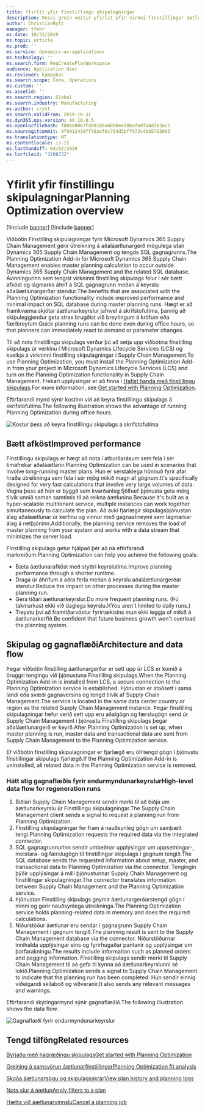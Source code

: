 ```yaml
---
title: Yfirlit yfir fínstillingu skipulagningar
description: Þessi grein veitir yfirlit yfir virkni fínstillingar áætlunargerðar.
author: ChristianRytt
manager: tfehr
ms.date: 10/31/2019
ms.topic: article
ms.prod: ''
ms.service: dynamics-ax-applications
ms.technology: ''
ms.search.form: ReqCreatePlanWorkspace
audience: Application User
ms.reviewer: kamaybac
ms.search.scope: Core, Operations
ms.custom: ''
ms.assetid: ''
ms.search.region: Global
ms.search.industry: Manufacturing
ms.author: crytt
ms.search.validFrom: 2019-10-31
ms.dyn365.ops.version: AX 10.0.5
ms.openlocfilehash: f88ee8067fdd816ba6890ee28bafe8fa4d3b3ac5
ms.sourcegitcommit: 4f9912439ff78acf0c754d5bff972c4b85763093
ms.translationtype: HT
ms.contentlocale: is-IS
ms.lasthandoff: 04/02/2020
ms.locfileid: "3208732"
---
```

# <a name="planning-optimization-overview"></a><span data-ttu-id="efe02-103">Yfirlit yfir fínstillingu skipulagningar</span><span class="sxs-lookup"><span data-stu-id="efe02-103">Planning Optimization overview</span></span>

[!include [banner](../../includes/banner.md)]
[!include [banner](../../includes/preview-banner.md)]

<span data-ttu-id="efe02-104">Viðbótin Fínstilling skipulagningar fyrir Microsoft Dynamics 365 Supply Chain Management gerir útreikning á aðaláætlunargerð mögulega utan Dynamics 365 Supply Chain Management og tengds SQL gagnagrunns.</span><span class="sxs-lookup"><span data-stu-id="efe02-104">The Planning Optimization Add-in for Microsoft Dynamics 365 Supply Chain Management enables master planning calculation to occur outside Dynamics 365 Supply Chain Management and the related SQL database.</span></span> <span data-ttu-id="efe02-105">Ávinningurinn sem tengist virkninni fínstilling skipulags felur í sér bætt afköst og lágmarks áhrif á SQL gagnagrunn meðan á keyrslu aðaláætlunargerðar stendur.</span><span class="sxs-lookup"><span data-stu-id="efe02-105">The benefits that are associated with the Planning Optimization functionality include improved performance and minimal impact on SQL database during master planning runs.</span></span> <span data-ttu-id="efe02-106">Hægt er að framkvæma skjótar áætlunarkeyrslur jafnvel á skrifstofutíma, þannig að skipuleggjendur geta strax brugðist við breytingum á kröfum eða færibreytum.</span><span class="sxs-lookup"><span data-stu-id="efe02-106">Quick planning runs can be done even during office hours, so that planners can immediately react to demand or parameter changes.</span></span>

<span data-ttu-id="efe02-107">Til að nota fínstillingu skipulags verður þú að setja upp viðbótina fínstilling skipulags úr verkinu í Microsoft Dynamics Lifecycle Services (LCS) og kveikja á virkninni fínstilling skipulagningar í Supply Chain Management.</span><span class="sxs-lookup"><span data-stu-id="efe02-107">To use Planning Optimization, you must install the Planning Optimization Add-in from your project in Microsoft Dynamics Lifecycle Services (LCS) and turn on the Planning Optimization functionality in Supply Chain Management.</span></span> <span data-ttu-id="efe02-108">Frekari upplýsingar er að finna í [Hafist handa með fínstillingu skipulags](get-started.md).</span><span class="sxs-lookup"><span data-stu-id="efe02-108">For more information, see [Get started with Planning Optimization](get-started.md).</span></span>

<span data-ttu-id="efe02-109">Eftirfarandi mynd sýnir kostinn við að keyra fínstillingu skipulags á skrifstofutíma.</span><span class="sxs-lookup"><span data-stu-id="efe02-109">The following illustration shows the advantage of running Planning Optimization during office hours.</span></span>

![Kostur þess að keyra fínstillingu skipulags á skrifstofutíma](media/PlanningOptimization1.png)

## <a name="improved-performance"></a><span data-ttu-id="efe02-111">Bætt afköst</span><span class="sxs-lookup"><span data-stu-id="efe02-111">Improved performance</span></span>

<span data-ttu-id="efe02-112">Fínstillingu skipulags er hægt að nota í atburðarásum sem fela í sér tímafrekar aðaláætlanir.</span><span class="sxs-lookup"><span data-stu-id="efe02-112">Planning Optimization can be used in scenarios that involve long-running master plans.</span></span> <span data-ttu-id="efe02-113">Hún er sérstaklega hönnuð fyrir afar hraða útreikninga sem fela í sér mjög mikið magn af gögnum.</span><span class="sxs-lookup"><span data-stu-id="efe02-113">It's specifically designed for very fast calculations that involve very large volumes of data.</span></span> <span data-ttu-id="efe02-114">Vegna þess að hún er byggð sem kvarðanleg fjölhæf þjónusta geta mörg tilvik unnið saman samtímis til að reikna áætlunina.</span><span class="sxs-lookup"><span data-stu-id="efe02-114">Because it's built as a hyper-scalable multitenant service, multiple instances can work together simultaneously to calculate the plan.</span></span> <span data-ttu-id="efe02-115">Að auki fjarlægir skipulagsþjónustan álag aðaláætlunar úr kerfinu og vinnur með gagnastrreymi sem lágmarkar álag á netþjóninn.</span><span class="sxs-lookup"><span data-stu-id="efe02-115">Additionally, the planning service removes the load of master planning from your system and works with a data stream that minimizes the server load.</span></span>

<span data-ttu-id="efe02-116">Fínstilling skipulags getur hjálpað þér að ná eftirfarandi markmiðum:</span><span class="sxs-lookup"><span data-stu-id="efe02-116">Planning Optimization can help you achieve the following goals:</span></span>

- <span data-ttu-id="efe02-117">Bæta áætlunarafköst með styttri keyrslutíma.</span><span class="sxs-lookup"><span data-stu-id="efe02-117">Improve planning performance through a shorter runtime.</span></span>
- <span data-ttu-id="efe02-118">Draga úr áhrifum á aðra ferla meðan á keyrslu aðaláætlunargerðar stendur.</span><span class="sxs-lookup"><span data-stu-id="efe02-118">Reduce the impact on other processes during the master planning run.</span></span>
- <span data-ttu-id="efe02-119">Gera tíðari áætlunarkeyrslur.</span><span class="sxs-lookup"><span data-stu-id="efe02-119">Do more frequent planning runs.</span></span> <span data-ttu-id="efe02-120">(Þú takmarkast ekki við daglega keyrslu.)</span><span class="sxs-lookup"><span data-stu-id="efe02-120">(You aren't limited to daily runs.)</span></span>
- <span data-ttu-id="efe02-121">Treystu því að framtíðarvöxtur fyrirtækisins mun ekki leggja of mikið á áætlunarkerfið.</span><span class="sxs-lookup"><span data-stu-id="efe02-121">Be confident that future business growth won't overload the planning system.</span></span>

## <a name="architecture-and-data-flow"></a><span data-ttu-id="efe02-122">Skipulag og gagnaflæði</span><span class="sxs-lookup"><span data-stu-id="efe02-122">Architecture and data flow</span></span>

<span data-ttu-id="efe02-123">Þegar viðbótin fínstilling áætlunargerðar er sett upp úr LCS er komið á öruggri tengingu við þjónustuna Fínstilling skipulags.</span><span class="sxs-lookup"><span data-stu-id="efe02-123">When the Planning Optimization Add-in is installed from LCS, a secure connection to the Planning Optimization service is established.</span></span> <span data-ttu-id="efe02-124">Þjónustan er staðsett í sama landi eða svæði gagnaversins og tengd tilvik af Supply Chain Management.</span><span class="sxs-lookup"><span data-stu-id="efe02-124">The service is located in the same data center country or region as the related Supply Chain Management instance.</span></span> <span data-ttu-id="efe02-125">Þegar fínstilling skipulagningar hefur verið sett upp eru aðalgögn og færslugögn send úr Supply Chain Management í þjónustu Fínstilling skipulags þegar aðaláætlunargerð er keyrð.</span><span class="sxs-lookup"><span data-stu-id="efe02-125">After Planning Optimization is set up, when master planning is run, master data and transactional data are sent from Supply Chain Management to the Planning Optimization service.</span></span>

<span data-ttu-id="efe02-126">Ef viðbótin fínstilling skipulagningar er fjarlægð eru öll tengd gögn í þjónustu fínstillingar skipulags fjarlægð.</span><span class="sxs-lookup"><span data-stu-id="efe02-126">If the Planning Optimization Add-in is uninstalled, all related data in the Planning Optimization service is removed.</span></span>

### <a name="high-level-data-flow-for-regeneration-runs"></a><span data-ttu-id="efe02-127">Hátt stig gagnaflæðis fyrir endurmyndunarkeyrslur</span><span class="sxs-lookup"><span data-stu-id="efe02-127">High-level data flow for regeneration runs</span></span>

1. <span data-ttu-id="efe02-128">Biðlari Supply Chain Management sendir merki til að biðja um áætlunarkeyrslu úr Fínstillingu skipulagningar.</span><span class="sxs-lookup"><span data-stu-id="efe02-128">The Supply Chain Management client sends a signal to request a planning run from Planning Optimization.</span></span>
2. <span data-ttu-id="efe02-129">Fínstilling skipulagningar fer fram á nauðsynleg gögn um samþætt tengi.</span><span class="sxs-lookup"><span data-stu-id="efe02-129">Planning Optimization requests the required data via the integrated connector.</span></span>
3. <span data-ttu-id="efe02-130">SQL gagnagrunnurinn sendir umbeðnar upplýsingar um uppsetningar-, meistara- og færslugögn til fínstillingar skipulags í gegnum tengið.</span><span class="sxs-lookup"><span data-stu-id="efe02-130">The SQL database sends the requested information about setup, master, and transactional data to Planning Optimization via the connector.</span></span> <span data-ttu-id="efe02-131">Tengingin þýðir upplýsingar á milli þjónustunnar Supply Chain Management og fínstillingar skipulagningar.</span><span class="sxs-lookup"><span data-stu-id="efe02-131">The connector translates information between Supply Chain Management and the Planning Optimization service.</span></span>
4. <span data-ttu-id="efe02-132">Þjónustan Fínstilling skipulags geymir áætlunargerðarstengd gögn í minni og gerir nauðsynlega útreikninga.</span><span class="sxs-lookup"><span data-stu-id="efe02-132">The Planning Optimization service holds planning-related data in memory and does the required calculations.</span></span>
5. <span data-ttu-id="efe02-133">Niðurstöður áætlunar eru sendar í gagnagrunn Supply Chain Management í gegnum tengið.</span><span class="sxs-lookup"><span data-stu-id="efe02-133">The planning result is sent to the Supply Chain Management database via the connector.</span></span> <span data-ttu-id="efe02-134">Niðurstöðurnar innihalda upplýsingar eins og fyrirhugaðar pantanir og upplýsingar um þarfarakningu.</span><span class="sxs-lookup"><span data-stu-id="efe02-134">The results include information such as planned orders and pegging information.</span></span> <span data-ttu-id="efe02-135">Fínstilling skipulags sendir merki til Supply Chain Management til að gefa til kynna að áætlunarkeyrslunni sé lokið.</span><span class="sxs-lookup"><span data-stu-id="efe02-135">Planning Optimization sends a signal to Supply Chain Management to indicate that the planning run has been completed.</span></span> <span data-ttu-id="efe02-136">Hún sendir einnig viðeigandi skilaboð og viðvaranir.</span><span class="sxs-lookup"><span data-stu-id="efe02-136">It also sends any relevant messages and warnings.</span></span>

<span data-ttu-id="efe02-137">Eftirfarandi skýringarmynd sýnir gagnaflæðið.</span><span class="sxs-lookup"><span data-stu-id="efe02-137">The following illustration shows the data flow.</span></span>

![Gagnaflæði fyrir endurmyndunarkeyrslur](media/PlanningOptimization2.png)

## <a name="related-resources"></a><span data-ttu-id="efe02-139">Tengd tilföng</span><span class="sxs-lookup"><span data-stu-id="efe02-139">Related resources</span></span>

[<span data-ttu-id="efe02-140">Byrjaðu með hagræðingu skipulags</span><span class="sxs-lookup"><span data-stu-id="efe02-140">Get started with Planning Optimization</span></span>](get-started.md)

[<span data-ttu-id="efe02-141">Greining á samsvörun áætlunarfínstillingar</span><span class="sxs-lookup"><span data-stu-id="efe02-141">Planning Optimization fit analysis</span></span>](planning-optimization-fit-analysis.md)

[<span data-ttu-id="efe02-142">Skoða áætlunarsögu og skipulagsskrár</span><span class="sxs-lookup"><span data-stu-id="efe02-142">View plan history and planning logs</span></span>](plan-history-logs.md)

[<span data-ttu-id="efe02-143">Nota síur á áætlun</span><span class="sxs-lookup"><span data-stu-id="efe02-143">Apply filters to a plan</span></span>](plan-filters.md)

[<span data-ttu-id="efe02-144">Hætta við áætlunarvinnslu</span><span class="sxs-lookup"><span data-stu-id="efe02-144">Cancel a planning job</span></span>](cancel-planning-job.md)

